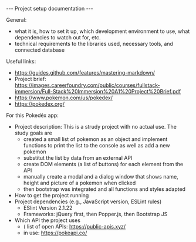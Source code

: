 --- Project setup documentation ---

General:
* what it is, how to set it up, which development environment to use, what dependencies to watch out for, etc.
* technical requirements to the libraries used, necessary tools, and connected database

Useful links:
* https://guides.github.com/features/mastering-markdown/
* Project brief: https://images.careerfoundry.com/public/courses/fullstack-immersion/Full-Stack%20Immersion%20A1%20Project%20Brief.pdf
* https://www.pokemon.com/us/pokedex/
* https://pokedex.org/

For this Pokedéx app:
* Project description: This is a strudy project with no actual use. The study goals are
  * created a small list of pokemon as an object and implement functions to print the list to the console as well as add a new pokemon
  * substitut the list by data from an external API
  * create DOM elements (a list of buttons) for each element from the API
  * manually create a modal and a dialog window that shows name, height and picture of a pokemon when clicked
  * then bootstrap was integrated and all functions and styles adapted
* How to get the project running
* Project dependencies (e.g., JavaScript version, ESLint rules)
  * ESlint Version 2.1.22
  * Frameworks: jQuery first, then Popper.js, then Bootstrap JS
* Which API the project uses
  * ( list of open APIs: https://public-apis.xyz/
  * in use: https://pokeapi.co/
